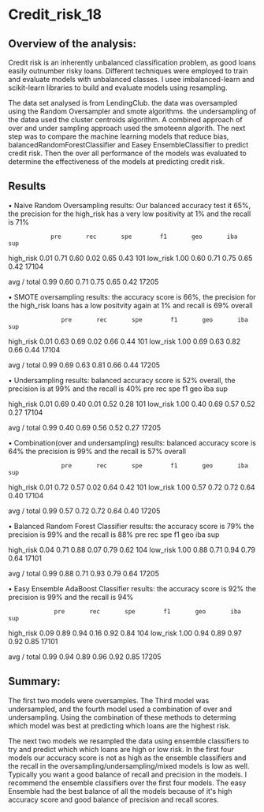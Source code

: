 # Credit_risk_18

## Overview of the analysis:
Credit risk is an inherently unbalanced classification problem, as good loans easily outnumber risky loans. Different techniques were employed to train and evaluate models with unbalanced classes. I usee imbalanced-learn and scikit-learn libraries to build and evaluate models using resampling.

The data set analysed is from LendingClub. the data was oversampled using the Random Oversampler and smote algorithms. the undersampling of the datea used the cluster centroids algorithm. A combined approach of over and under sampling approach used the smoteenn algorith. The next step was to compare the machine learning models that reduce bias, balancedRandomForestClassifier and Easey EnsembleClassifier to predict credit risk. Then the over all performance of the models was evaluated to determine the effectiveness of the models at predicting credit risk. 

## Results

•	Naive Random Oversampling results: Our balanced accuracy test it 65%, the precision for the high_risk has a very low positivity at 1% and the recall is 71%

                pre       rec       spe        f1       geo       iba       sup

  high_risk       0.01      0.71      0.60      0.02      0.65      0.43       101
   low_risk       1.00      0.60      0.71      0.75      0.65      0.42     17104

avg / total       0.99      0.60      0.71      0.75      0.65      0.42     17205


•	SMOTE oversampling results: the accuracy score is 66%, the precision for the high_risk loans has a low positvity again at 1% and recall is 69% overall

                   pre       rec       spe        f1       geo       iba       sup

  high_risk       0.01      0.63      0.69      0.02      0.66      0.44       101
   low_risk       1.00      0.69      0.63      0.82      0.66      0.44     17104

avg / total       0.99      0.69      0.63      0.81      0.66      0.44     17205

•	Undersampling results: balanced accuracy score is 52% overall, the precision is at 99% and the recall is 40%
                  pre       rec       spe        f1       geo       iba       sup

  high_risk       0.01      0.69      0.40      0.01      0.52      0.28       101
   low_risk       1.00      0.40      0.69      0.57      0.52      0.27     17104

avg / total       0.99      0.40      0.69      0.56      0.52      0.27     17205

•	Combination(over and undersampling) results: balanced accuracy score is 64% the precision is 99% and the recall is 57% overall

                   pre       rec       spe        f1       geo       iba       sup

  high_risk       0.01      0.72      0.57      0.02      0.64      0.42       101
   low_risk       1.00      0.57      0.72      0.72      0.64      0.40     17104

avg / total       0.99      0.57      0.72      0.72      0.64      0.40     17205

•	Balanced Random Forest Classifier results: the accuracy score is 79% the precision is 99% and the recall is 88%
                  pre       rec       spe        f1       geo       iba       sup

  high_risk       0.04      0.71      0.88      0.07      0.79      0.62       104
   low_risk       1.00      0.88      0.71      0.94      0.79      0.64     17101

avg / total       0.99      0.88      0.71      0.93      0.79      0.64     17205

•	Easy Ensemble AdaBoost Classifier results: the accuracy score is 92% the precision is 99% and the recall is 94%

                 pre       rec       spe        f1       geo       iba       sup

  high_risk       0.09      0.89      0.94      0.16      0.92      0.84       104
   low_risk       1.00      0.94      0.89      0.97      0.92      0.85     17101

avg / total       0.99      0.94      0.89      0.96      0.92      0.85     17205


## Summary:

The first two models were oversamples. The Third model was undersampled, and the fourth model used a combination of over and undersampling. Using the combination of these methods to determing which model was best at predicting which loans are the highest risk. 

The next two models we resampled the data using ensemble classifiers to try and predict which which loans are high or low risk. In the first four models our accuracy score is not as high as the ensemble classifiers and the recall in the oversampling/undersampling/mixed models is low as well. Typically you want a good balance of recall and precision in the models.  I recommend the ensemble classifiers over the first four models. The easy Ensemble had the best balance of all the models because of it's high accuracy score and good balance of precision and recall scores.

